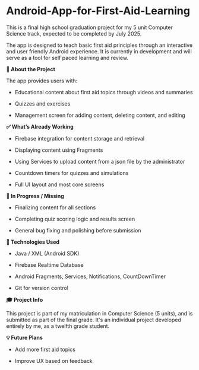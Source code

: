 # Android-App-for-First-Aid-Learning
This is a final high school graduation project for my 5 unit Computer Science track, expected to be completed by July 2025.


The app is designed to teach basic first aid principles through an interactive and user friendly Android experience. It is currently in development and will serve as a tool for self paced learning and review.

**📱 About the Project**


The app provides users with:

* Educational content about first aid topics through videos and summaries

* Quizzes and exercises

* Management screen for adding content, deleting content, and editing

**✅ What’s Already Working**


* Firebase integration for content storage and retrieval

* Displaying content using Fragments

* Using Services to upload content from a json file by the administrator

* Countdown timers for quizzes and simulations

* Full UI layout and most core screens


**🚧 In Progress / Missing**


* Finalizing content for all sections

* Completing quiz scoring logic and results screen

* General bug fixing and polishing before submission


**🔧 Technologies Used**



* Java / XML (Android SDK)

* Firebase Realtime Database

* Android Fragments, Services, Notifications, CountDownTimer

* Git for version control



**🎓 Project Info**



This project is part of my matriculation in Computer Science (5 units), and is submitted as part of the final grade. It's an individual project developed entirely 
by me, as a twelfth grade student.



**💡 Future Plans**



* Add more first aid topics

* Improve UX based on feedback



